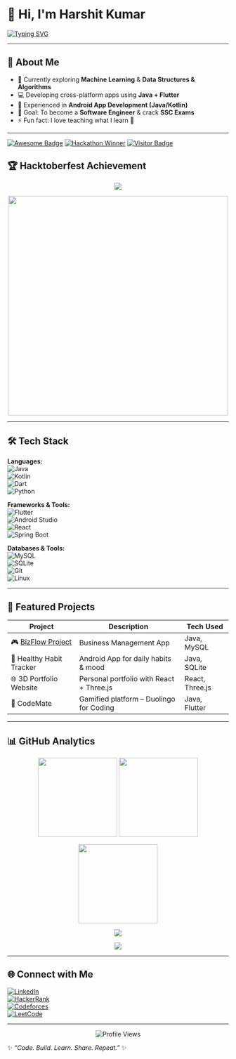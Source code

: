 # 👋 Hi, I'm Harshit Kumar  

[![Typing SVG](https://readme-typing-svg.herokuapp.com?font=Fira+Code&weight=600&size=24&pause=1000&color=00F7FF&center=true&vCenter=true&width=600&lines=B.Tech+CSE+%7C+3rd+Year;Java+%26+Flutter+Developer;Android+Enthusiast;Machine+Learning+Learner;Problem+Solver+%7C+Open+Source+Lover)](https://git.io/typing-svg)

---

## 🚀 About Me  
- 🌱 Currently exploring **Machine Learning** & **Data Structures & Algorithms**  
- 💻 Developing cross-platform apps using **Java + Flutter**  
- 📱 Experienced in **Android App Development (Java/Kotlin)**  
- 🎯 Goal: To become a **Software Engineer** & crack **SSC Exams**  
- ⚡ Fun fact: I love teaching what I learn 🤝  

---
[![Awesome Badge](https://img.shields.io/badge/Awesome-Yes-brightgreen)](https://github.com)
[![Hackathon Winner](https://img.shields.io/badge/Hackathon-Winner-blue)](https://github.com)
[![Visitor Badge](https://visitor-badge.laobi.icu/badge?page_id=harshitkumargupta.readme)](https://github.com/harshitkumargupta)


## 🏆 Hacktoberfest Achievement  

<p align="center">
  <img src="https://img.shields.io/badge/Hacktoberfest-2024-successfully%20completed-FF69B4?style=for-the-badge&logo=hackaday&logoColor=white" />
</p>

<p align="center">
  <img src="https://res.cloudinary.com/practicaldev/image/fetch/s--pGr3UPrV--/c_limit,f_auto,fl_progressive,q_80,w_900/https://dev-to-uploads.s3.amazonaws.com/uploads/articles/8wo6bqnpwqjrs6w6m0xg.png" width="500"/>
</p>

---

## 🛠️ Tech Stack  

**Languages:**  
![Java](https://img.shields.io/badge/Java-ED8B00?style=for-the-badge&logo=openjdk&logoColor=white)  
![Kotlin](https://img.shields.io/badge/Kotlin-7F52FF?style=for-the-badge&logo=kotlin&logoColor=white)  
![Dart](https://img.shields.io/badge/Dart-0175C2?style=for-the-badge&logo=dart&logoColor=white)  
![Python](https://img.shields.io/badge/Python-3776AB?style=for-the-badge&logo=python&logoColor=white)  

**Frameworks & Tools:**  
![Flutter](https://img.shields.io/badge/Flutter-02569B?style=for-the-badge&logo=flutter&logoColor=white)  
![Android Studio](https://img.shields.io/badge/Android%20Studio-3DDC84?style=for-the-badge&logo=androidstudio&logoColor=white)  
![React](https://img.shields.io/badge/React-20232A?style=for-the-badge&logo=react&logoColor=61DAFB)  
![Spring Boot](https://img.shields.io/badge/SpringBoot-6DB33F?style=for-the-badge&logo=springboot&logoColor=white)  

**Databases & Tools:**  
![MySQL](https://img.shields.io/badge/MySQL-005C84?style=for-the-badge&logo=mysql&logoColor=white)  
![SQLite](https://img.shields.io/badge/SQLite-003B57?style=for-the-badge&logo=sqlite&logoColor=white)  
![Git](https://img.shields.io/badge/Git-F05032?style=for-the-badge&logo=git&logoColor=white)  
![Linux](https://img.shields.io/badge/Linux-FCC624?style=for-the-badge&logo=linux&logoColor=black)  

---

## 🌟 Featured Projects  

| Project | Description | Tech Used |
|---------|-------------|-----------|
| 🎮 [BizFlow Project](https://github.com/harshitkumargupta/Bizflow-Project) | Business Management App | Java, MySQL |
| 📱 Healthy Habit Tracker | Android App for daily habits & mood | Java, SQLite |
| 🌐 3D Portfolio Website | Personal portfolio with React + Three.js | React, Three.js |
| 🤖 CodeMate | Gamified platform – Duolingo for Coding | Java, Flutter |

---

## 📊 GitHub Analytics  

<p align="center">
  <img src="https://github-readme-stats.vercel.app/api?username=harshitkumargupta&show_icons=true&theme=tokyonight&hide_border=true" height="180em" />
  <img src="https://github-readme-stats.vercel.app/api/top-langs/?username=harshitkumargupta&layout=compact&theme=tokyonight&hide_border=true" height="180em" />
</p>

<p align="center">
  <img src="https://streak-stats.demolab.com?user=harshitkumargupta&theme=tokyonight&hide_border=true" height="180em" />
</p>

<p align="center">
  <img src="https://github-profile-trophy.vercel.app/?username=harshitkumargupta&theme=onedark&no-frame=true&row=1&column=6" />
</p>

<p align="center">
  <img src="https://github-readme-activity-graph.vercel.app/graph?username=harshitkumargupta&theme=react-dark" />
</p>

---

## 🌐 Connect with Me  

[![LinkedIn](https://img.shields.io/badge/LinkedIn-0077B5?style=for-the-badge&logo=linkedin&logoColor=white)](https://www.linkedin.com/in/harshit-kumar-gupta-067899299/)  
[![HackerRank](https://img.shields.io/badge/HackerRank-2EC866?style=for-the-badge&logo=HackerRank&logoColor=white)](https://www.hackerrank.com/profile/harshitkumargup2)  
[![Codeforces](https://img.shields.io/badge/Codeforces-FF6F00?style=for-the-badge&logo=codeforces&logoColor=white)](https://codeforces.com/profile/harshitkumar20)  
[![LeetCode](https://img.shields.io/badge/LeetCode-FFA116?style=for-the-badge&logo=leetcode&logoColor=white)](https://leetcode.com/u/harshit_gupta04/)  

---

<p align="center">
  <img src="https://komarev.com/ghpvc/?username=harshitkumargupta&label=Profile%20Views&color=0e75b6&style=flat" alt="Profile Views" />
</p>

✨ *“Code. Build. Learn. Share. Repeat.”* ✨  
